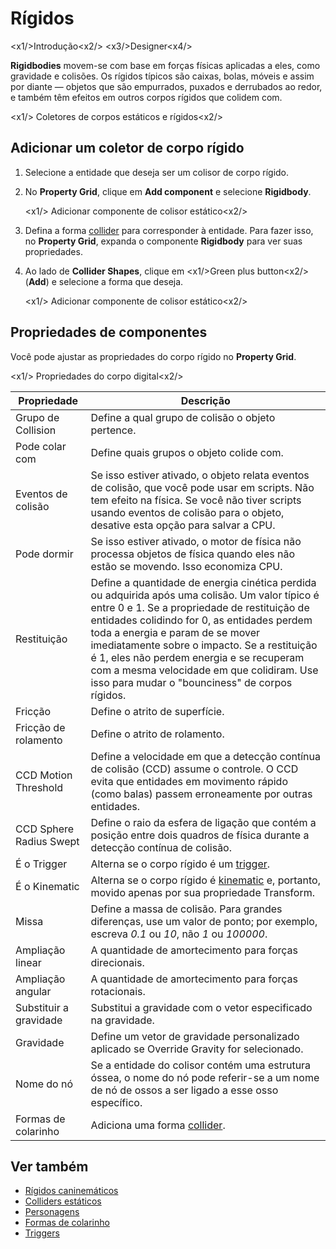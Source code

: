 # Rígidos

<x1\/>Introdução<x2\/>
<x3\/>Designer<x4\/>

**Rigidbodies** movem-se com base em forças físicas aplicadas a eles, como gravidade e colisões. Os rígidos típicos são caixas, bolas, móveis e assim por diante — objetos que são empurrados, puxados e derrubados ao redor, e também têm efeitos em outros corpos rígidos que colidem com.

<x1\/> Coletores de corpos estáticos e rígidos<x2\/>


## Adicionar um coletor de corpo rígido

1. Selecione a entidade que deseja ser um colisor de corpo rígido.

2. No **Property Grid**, clique em **Add component** e selecione **Rigidbody**.

   <x1\/> Adicionar componente de colisor estático<x2\/>

3. Defina a forma [collider](collider-shapes.md) para corresponder à entidade. Para fazer isso, no **Property Grid**, expanda o componente **Rigidbody** para ver suas propriedades.

4. Ao lado de **Collider Shapes**, clique em <x1\/>Green plus button<x2\/> (**Add**) e selecione a forma que deseja.

   <x1\/> Adicionar componente de colisor estático<x2\/>

## Propriedades de componentes

Você pode ajustar as propriedades do corpo rígido no **Property Grid**.

<x1\/> Propriedades do corpo digital<x2\/>

| Propriedade | Descrição |
----------------------|-----------------------
| Grupo de Collision | Define a qual grupo de colisão o objeto pertence. |
| Pode colar com | Define quais grupos o objeto colide com. |
| Eventos de colisão | Se isso estiver ativado, o objeto relata eventos de colisão, que você pode usar em scripts. Não tem efeito na física. Se você não tiver scripts usando eventos de colisão para o objeto, desative esta opção para salvar a CPU. |
| Pode dormir | Se isso estiver ativado, o motor de física não processa objetos de física quando eles não estão se movendo. Isso economiza CPU. |
| Restituição | Define a quantidade de energia cinética perdida ou adquirida após uma colisão. Um valor típico é entre 0 e 1. Se a propriedade de restituição de entidades colidindo for 0, as entidades perdem toda a energia e param de se mover imediatamente sobre o impacto. Se a restituição é 1, eles não perdem energia e se recuperam com a mesma velocidade em que colidiram. Use isso para mudar o "bounciness" de corpos rígidos. |
| Fricção | Define o atrito de superfície. |
| Fricção de rolamento | Define o atrito de rolamento. |
| CCD Motion Threshold | Define a velocidade em que a detecção contínua de colisão (CCD) assume o controle. O CCD evita que entidades em movimento rápido (como balas) passem erroneamente por outras entidades. |
| CCD Sphere Radius Swept | Define o raio da esfera de ligação que contém a posição entre dois quadros de física durante a detecção contínua de colisão. |
| É o Trigger | Alterna se o corpo rígido é um [trigger](triggers.md). |
| É o Kinematic | Alterna se o corpo rígido é [kinematic](kinematic-rigid-bodies.md) e, portanto, movido apenas por sua propriedade Transform. |
| Missa | Define a massa de colisão. Para grandes diferenças, use um valor de ponto; por exemplo, escreva *0.1* ou *10*, não *1* ou *100000*. |
| Ampliação linear | A quantidade de amortecimento para forças direcionais. |
| Ampliação angular | A quantidade de amortecimento para forças rotacionais. |
| Substituir a gravidade | Substitui a gravidade com o vetor especificado na gravidade. |
| Gravidade | Define um vetor de gravidade personalizado aplicado se Override Gravity for selecionado. |
| Nome do nó | Se a entidade do colisor contém uma estrutura óssea, o nome do nó pode referir-se a um nome de nó de ossos a ser ligado a esse osso específico. |
| Formas de colarinho | Adiciona uma forma [collider](collider-shapes.md). |

## Ver também

* [Rígidos caninemáticos](kinematic-rigid-bodies.md)
* [Colliders estáticos](static-colliders.md)
* [Personagens](characters.md)
* [Formas de colarinho](collider-shapes.md)
* [Triggers](triggers.md)